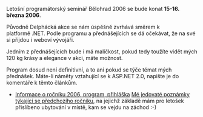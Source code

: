 <!-- dcterms:identifier = aspnetcz#64 -->
<!-- dcterms:title = Pozvánka na seminář Bělohrad 2006 -->
<!-- dcterms:abstract = Původně Delphácká akce se nám úspěšně zvrhává směrem k platformě .NET. -->
<!-- np9:categoryId = 6 -->
<!-- x4w:category = Akce a události -->
<!-- np9:authorId = 1 -->
<!-- np9:authorEmail = michal.valasek@altairis.cz -->
<!-- dcterms:creator = Michal Altair Valášek -->
<!-- dcterms:created = 2005-12-02T04:55:25.653+01:00 -->
<!-- dcterms:dateAccepted = 2005-12-02T04:55:25.653+01:00 -->

Letošní programátorský seminář Bělohrad 2006 se bude konat **15-16. března 2006**.

Původně Delphácká akce se nám úspěšně zvrhává směrem k platformě .NET. Podle programu a přednášejících se dá očekávat, že na své si přijdou i weboví vývojáři.

Jedním z přednášejících bude i má maličkost, pokud tedy toužíte vidět mých 120 kg krásy a elegance v akci, máte možnost.

Program dosud není definitivní, a to ani pokud se týče témat mých přednášek. Máte-li náměty vztahující se k ASP.NET 2.0, napište je do komentáře k těmto článkům.

*   [Informace o ročníku 2006, program, přihláška](http://www.haes.cz/ws_pozv.asp?r=workshop) 
[Mé jedovaté poznámky týkající se předchozího ročníku](/entry/article-20050226.aspx#041726), na jejichž základě mám pro letošek přislíbeno ubytování v místě, kam se vejdu na záchod :-)